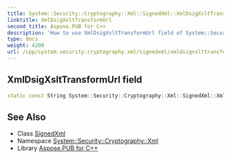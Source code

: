 ```yaml
---
title: System::Security::Cryptography::Xml::SignedXml::XmlDsigXsltTransformUrl field
linktitle: XmlDsigXsltTransformUrl
second_title: Aspose.PUB for C++
description: 'How to use XmlDsigXsltTransformUrl field of System::Security::Cryptography::Xml::SignedXml class in C++.'
type: docs
weight: 4200
url: /cpp/system.security.cryptography.xml/signedxml/xmldsigxslttransformurl/
---
```

## XmlDsigXsltTransformUrl field




```cpp
static const String System::Security::Cryptography::Xml::SignedXml::XmlDsigXsltTransformUrl
```

## See Also

* Class [SignedXml](../)
* Namespace [System::Security::Cryptography::Xml](../../)
* Library [Aspose.PUB for C++](../../../)
